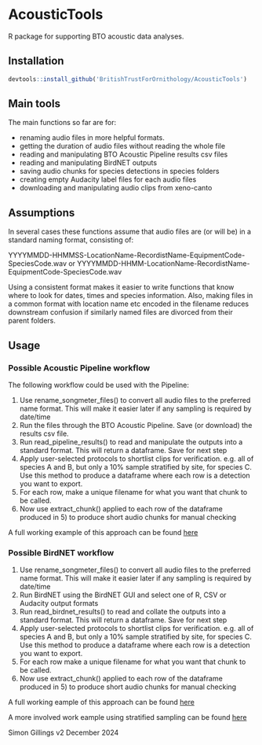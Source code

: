 # AcousticTools
R package for supporting BTO acoustic data analyses. 

## Installation

``` r
devtools::install_github('BritishTrustForOrnithology/AcousticTools')
```

## Main tools

The main functions so far are for:

* renaming audio files in more helpful formats.
* getting the duration of audio files without reading the whole file
* reading and manipulating BTO Acoustic Pipeline results csv files
* reading and manipulating BirdNET outputs
* saving audio chunks for species detections in species folders
* creating empty Audacity label files for each audio files
* downloading and manipulating audio clips from xeno-canto

## Assumptions

In several cases these functions assume that audio files are (or will be) in a standard naming format, consisting of:

YYYYMMDD-HHMMSS-LocationName-RecordistName-EquipmentCode-SpeciesCode.wav 
or
YYYYMMDD-HHMM-LocationName-RecordistName-EquipmentCode-SpeciesCode.wav 

Using a consistent format makes it easier to write functions that know where to look for dates, times and species information. Also, making files in a common format with location name etc encoded in the filename reduces downstream confusion if similarly named files are divorced from their parent folders.

## Usage

### Possible Acoustic Pipeline workflow

The following workflow could be used with the Pipeline:

1. Use rename_songmeter_files() to convert all audio files to the preferred name 
format. This will make it easier later if any sampling is required by date/time
2. Run the files through the BTO Acoustic Pipeline. Save (or download) the 
results csv file. 
3. Run read_pipeline_results() to read and manipulate the outputs into a standard 
format. This will return a dataframe. Save for next step
4. Apply user-selected protocols to shortlist clips for verification. e.g. all 
of species A and B, but only a 10% sample stratified by site, for species C. Use 
this method to produce a dataframe where each row is a detection you want to 
export. 
5. For each row, make a unique filename for what you want that chunk to be 
called.
6. Now use extract_chunk() applied to each row of the dataframe produced in 5) 
to produce short audio chunks for manual checking

A full working example of this approach can be found [here](https://github.com/BritishTrustForOrnithology/AcousticTools/blob/main/example_extracting_chunks_AcousticPipeline.md)


### Possible BirdNET workflow

1. Use rename_songmeter_files() to convert all audio files to the preferred name 
format. This will make it easier later if any sampling is required by date/time
2. Run BirdNET using the BirdNET GUI and select one of R, CSV or Audacity output 
formats
3. Run read_birdnet_results() to read and collate the outputs into a standard 
format. This will return a dataframe. Save for next step
4. Apply user-selected protocols to shortlist clips for verification. e.g. all 
of species A and B, but only a 10% sample stratified by site, for species C. Use 
this method to produce a dataframe where each row is a detection you want to 
export. 
5. For each row make a unique filename for what you want that chunk to be 
called.
6. Now use extract_chunk() applied to each row of the dataframe produced in 5) 
to produce short audio chunks for manual checking

A full working eample of this approach can be found [here](https://github.com/BritishTrustForOrnithology/AcousticTools/blob/main/example_extracting_chunks.md)

A more involved work eample using stratified sampling can be found [here](https://github.com/BritishTrustForOrnithology/AcousticTools/blob/main/example_stratified_sampling_chunks.md)

Simon Gillings
v2 December 2024
